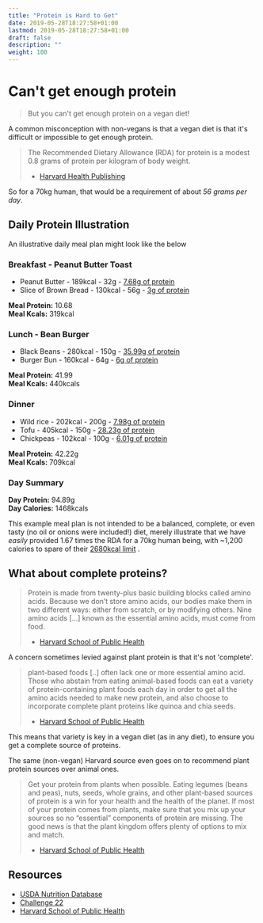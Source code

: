 ```yaml
---
title: "Protein is Hard to Get"
date: 2019-05-28T18:27:58+01:00
lastmod: 2019-05-28T18:27:58+01:00
draft: false
description: ""
weight: 100
---
```


# Can't get enough protein

> But you can't get enough protein on a vegan diet!

A common misconception with non-vegans is that a vegan diet is that it's difficult or impossible to get enough protein. 

> The Recommended Dietary Allowance (RDA) for protein is a modest 0.8 grams of protein per kilogram of body weight.  
> - [Harvard Health Publishing](https://www.health.harvard.edu/blog/how-much-protein-do-you-need-every-day-201506188096)

So for a 70kg human, that would be a requirement of about *56 grams per day*.

## Daily Protein Illustration

An illustrative daily meal plan might look like the below

### Breakfast - Peanut Butter Toast

 - Peanut Butter - 189kcal - 32g - [7.68g of protein](https://ndb.nal.usda.gov/ndb/foods/show/42291?man=&lfacet=&count=&max=25&qlookup=peanut+butter&offset=&sort=default&format=Abridged&reportfmt=other&rptfrm=&ndbno=&nutrient1=&nutrient2=&nutrient3=&subset=&totCount=&measureby=&Qv=.32&Q336516=1&Qv=0.2&Q336516=1)
 - Slice of Brown Bread - 130kcal - 56g - [3g of protein](https://ndb.nal.usda.gov/ndb/foods/show/45092708?fgcd=&manu=&format=&count=&max=25&offset=&sort=default&order=asc&qlookup=brown+bread+slice&ds=&qt=&qp=&qa=&qn=&q=&ing=)

**Meal Protein:** 10.68  
**Meal Kcals:** 319kcal

### Lunch - Bean Burger

- Black Beans - 280kcal - 150g - [35.99g of protein](https://ndb.nal.usda.gov/ndb/foods/show/45001782?man=&lfacet=&count=&max=25&qlookup=BLACK+BEANS%2C+UPC%3A+5051379025519&offset=&sort=default&format=Full&reportfmt=other&rptfrm=&ndbno=&nutrient1=&nutrient2=&nutrient3=&subset=&totCount=&measureby=&Q344504=.75&Qv=1&Q344504=1&Qv=1)
- Burger Bun - 160kcal - 64g - [6g of protein](https://ndb.nal.usda.gov/ndb/foods/show/45267071?fgcd=&manu=&format=&count=&max=25&offset=&sort=default&order=asc&qlookup=burger+bun&ds=&qt=&qp=&qa=&qn=&q=&ing=)

**Meal Protein:** 41.99  
**Meal Kcals:** 440kcals

### Dinner

- Wild rice - 202kcal - 200g - [7.98g of protein](https://ndb.nal.usda.gov/ndb/foods/show/20089?man=&lfacet=&count=&max=25&qlookup=rice+wild+cooked&offset=&sort=default&format=Abridged&reportfmt=other&rptfrm=&ndbno=&nutrient1=&nutrient2=&nutrient3=&subset=&totCount=&measureby=&Qv=2&Q334077=1&Qv=1&Q334077=1)
- Tofu - 405kcal - 150g - [28.23g of protein](https://ndb.nal.usda.gov/ndb/foods/show/16129?man=&lfacet=&count=&max=25&qlookup=tofu+cooked&offset=&sort=default&format=Abridged&reportfmt=other&rptfrm=&ndbno=&nutrient1=&nutrient2=&nutrient3=&subset=&totCount=&measureby=&Qv=1.5&Q331095=1&Q331096=1&Qv=1&Q331095=1&Q331096=1)
- Chickpeas - 102kcal - 100g - [6.01g of protein](https://ndb.nal.usda.gov/ndb/foods/show/45359340?fgcd=&manu=&format=&count=&max=25&offset=&sort=default&order=asc&qlookup=chickpeas&ds=&qt=&qp=&qa=&qn=&q=&ing=)

**Meal Protein:** 42.22g  
**Meal Kcals:** 709kcal

### Day Summary

**Day Protein:** 94.89g  
**Day Calories:** 1468kcals

This example meal plan is not intended to be a balanced, complete, or even tasty (no oil or onions were included!) diet, merely illustrate that we have _easily_ provided 1.67 times  the RDA for a 70kg human being, with ~1,200 calories to spare of their [2680kcal limit](https://fnic.nal.usda.gov/fnic/dri-calculator/) .

## What about complete proteins?

> Protein is made from twenty-plus basic building blocks called amino acids. Because we don’t store amino acids, our bodies make them in two different ways: either from scratch, or by modifying others. Nine amino acids [...] known as the essential amino acids, must come from food.   
> - [Harvard School of Public Health](https://www.hsph.harvard.edu/nutritionsource/what-should-you-eat/protein/)

A concern sometimes levied against plant protein is that it's not 'complete'. 

> plant-based foods [..] often lack one or more essential amino acid. Those who abstain from eating animal-based foods can eat a variety of protein-containing plant foods each day in order to get all the amino acids needed to make new protein, and also choose to incorporate complete plant proteins like quinoa and chia seeds.   
> - [Harvard School of Public Health](https://www.hsph.harvard.edu/nutritionsource/what-should-you-eat/protein/)

This means that variety is key in a vegan diet (as in any diet), to ensure you get a complete source of proteins.

The same (non-vegan) Harvard source even goes on to recommend plant protein sources over animal ones.

> Get your protein from plants when possible. Eating legumes (beans and peas), nuts, seeds, whole grains, and other plant-based sources of protein is a win for your health and the health of the planet. If most of your protein comes from plants, make sure that you mix up your sources so no “essential” components of protein are missing. The good news is that the plant kingdom offers plenty of options to mix and match.   
> - [Harvard School of Public Health](https://www.hsph.harvard.edu/nutritionsource/what-should-you-eat/protein/)


##  Resources
- [USDA Nutrition Database](https://ndb.nal.usda.gov/ndb/search/list)
- [Challenge 22](https://challenge22.com/)
- [Harvard School of Public Health](https://www.hsph.harvard.edu/nutritionsource/what-should-you-eat/protein/)